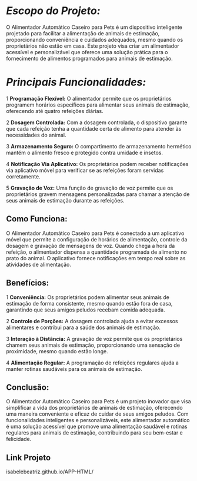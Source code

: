 # *Escopo do Projeto:*

O Alimentador Automático Caseiro para Pets é um dispositivo inteligente projetado para facilitar a alimentação de animais de estimação, proporcionando conveniência e cuidados adequados, mesmo quando os proprietários não estão em casa. Este projeto visa criar um alimentador acessível e personalizável que oferece uma solução prática para o fornecimento de alimentos programados para animais de estimação.

# *Principais Funcionalidades:*

1 **Programação Flexível:** O alimentador permite que os proprietários programem horários específicos para alimentar seus animais de estimação, oferecendo até quatro refeições diárias.

2 **Dosagem Controlada:** Com a dosagem controlada, o dispositivo garante que cada refeição tenha a quantidade certa de alimento para atender às necessidades do animal.

3 **Armazenamento Seguro:** O compartimento de armazenamento hermético mantém o alimento fresco e protegido contra umidade e insetos.

4 **Notificação Via Aplicativo:** Os proprietários podem receber notificações via aplicativo móvel para verificar se as refeições foram servidas corretamente.

5 **Gravação de Voz:** Uma função de gravação de voz permite que os proprietários gravem mensagens personalizadas para chamar a atenção de seus animais de estimação durante as refeições.

## Como Funciona:

O Alimentador Automático Caseiro para Pets é conectado a um aplicativo móvel que permite a configuração de horários de alimentação, controle da dosagem e gravação de mensagens de voz. Quando chega a hora da refeição, o alimentador dispensa a quantidade programada de alimento no prato do animal. O aplicativo fornece notificações em tempo real sobre as atividades de alimentação.

## Benefícios:

1 **Conveniência:** Os proprietários podem alimentar seus animais de estimação de forma consistente, mesmo quando estão fora de casa, garantindo que seus amigos peludos recebam comida adequada.

2 **Controle de Porções:** A dosagem controlada ajuda a evitar excessos alimentares e contribui para a saúde dos animais de estimação.

3 **Interação à Distância:** A gravação de voz permite que os proprietários chamem seus animais de estimação, proporcionando uma sensação de proximidade, mesmo quando estão longe.

4 **Alimentação Regular:** A programação de refeições regulares ajuda a manter rotinas saudáveis para os animais de estimação.

## Conclusão:

O Alimentador Automático Caseiro para Pets é um projeto inovador que visa simplificar a vida dos proprietários de animais de estimação, oferecendo uma maneira conveniente e eficaz de cuidar de seus amigos peludos. Com funcionalidades inteligentes e personalizáveis, este alimentador automático é uma solução acessível que promove uma alimentação saudável e rotinas regulares para animais de estimação, contribuindo para seu bem-estar e felicidade.

## Link Projeto

isabelebeatriz.github.io/APP-HTML/

